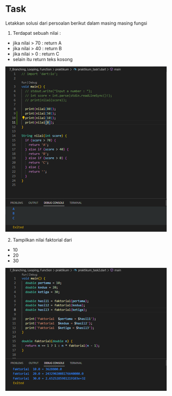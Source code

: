 # Task
Letakkan solusi dari persoalan berikut dalam masing masing fungsi

1. Terdapat sebuah nilai :
- jika nilai > 70 : return A
- jika nilai > 40 : return B
- jika nilai > 0 : return C
- selain itu return teks kosong

![](../screenshots/Screenshot_Task%20Praktikum%201.png)

2. Tampilkan nilai faktorial dari
- 10
- 20
- 30

![](../screenshots/Screenshot_Task%20Praktikum%202.png)